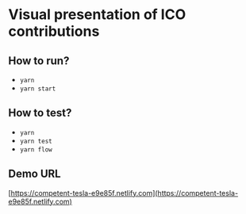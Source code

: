 # Visual presentation of ICO contributions

## How to run?

- `yarn`
- `yarn start`

## How to test?

- `yarn`
- `yarn test`
- `yarn flow`

## Demo URL

[https://competent-tesla-e9e85f.netlify.com](https://competent-tesla-e9e85f.netlify.com)
